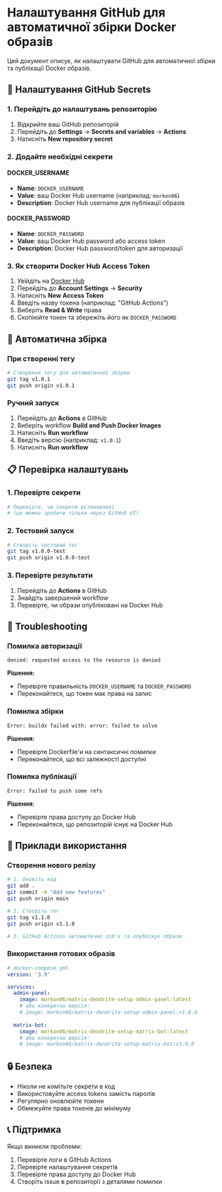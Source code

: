 # Налаштування GitHub для автоматичної збірки Docker образів

Цей документ описує, як налаштувати GitHub для автоматичної збірки та публікації Docker образів.

## 🔐 Налаштування GitHub Secrets

### 1. Перейдіть до налаштувань репозиторію

1. Відкрийте ваш GitHub репозиторій
2. Перейдіть до **Settings** → **Secrets and variables** → **Actions**
3. Натисніть **New repository secret**

### 2. Додайте необхідні секрети

#### DOCKER_USERNAME
- **Name**: `DOCKER_USERNAME`
- **Value**: ваш Docker Hub username (наприклад: `morkon06`)
- **Description**: Docker Hub username для публікації образів

#### DOCKER_PASSWORD
- **Name**: `DOCKER_PASSWORD`
- **Value**: ваш Docker Hub password або access token
- **Description**: Docker Hub password/token для авторизації

### 3. Як створити Docker Hub Access Token

1. Увійдіть на [Docker Hub](https://hub.docker.com)
2. Перейдіть до **Account Settings** → **Security**
3. Натисніть **New Access Token**
4. Введіть назву токена (наприклад: "GitHub Actions")
5. Виберіть **Read & Write** права
6. Скопіюйте токен та збережіть його як `DOCKER_PASSWORD`

## 🚀 Автоматична збірка

### При створенні тегу

```bash
# Створення тегу для автоматичної збірки
git tag v1.0.1
git push origin v1.0.1
```

### Ручний запуск

1. Перейдіть до **Actions** в GitHub
2. Виберіть workflow **Build and Push Docker Images**
3. Натисніть **Run workflow**
4. Введіть версію (наприклад: `v1.0.1`)
5. Натисніть **Run workflow**

## 📋 Перевірка налаштувань

### 1. Перевірте секрети

```bash
# Перевірте, чи секрети встановлені
# (це можна зробити тільки через GitHub UI)
```

### 2. Тестовий запуск

```bash
# Створіть тестовий тег
git tag v1.0.0-test
git push origin v1.0.0-test
```

### 3. Перевірте результати

1. Перейдіть до **Actions** в GitHub
2. Знайдіть завершений workflow
3. Перевірте, чи образи опубліковані на Docker Hub

## 🔧 Troubleshooting

### Помилка авторизації

```
denied: requested access to the resource is denied
```

**Рішення:**
- Перевірте правильність `DOCKER_USERNAME` та `DOCKER_PASSWORD`
- Переконайтеся, що токен має права на запис

### Помилка збірки

```
Error: buildx failed with: error: failed to solve
```

**Рішення:**
- Перевірте Dockerfile'и на синтаксичні помилки
- Переконайтеся, що всі залежності доступні

### Помилка публікації

```
Error: failed to push some refs
```

**Рішення:**
- Перевірте права доступу до Docker Hub
- Переконайтеся, що репозиторій існує на Docker Hub

## 📝 Приклади використання

### Створення нового релізу

```bash
# 1. Оновіть код
git add .
git commit -m "Add new features"
git push origin main

# 2. Створіть тег
git tag v1.1.0
git push origin v1.1.0

# 3. GitHub Actions автоматично зіб'є та опублікує образи
```

### Використання готових образів

```yaml
# docker-compose.yml
version: '3.9'

services:
  admin-panel:
    image: morkon06/matrix-dendrite-setup-admin-panel:latest
    # або конкретна версія:
    # image: morkon06/matrix-dendrite-setup-admin-panel:v1.0.0
    
  matrix-bot:
    image: morkon06/matrix-dendrite-setup-matrix-bot:latest
    # або конкретна версія:
    # image: morkon06/matrix-dendrite-setup-matrix-bot:v1.0.0
```

## 🔒 Безпека

- Ніколи не комітьте секрети в код
- Використовуйте access tokens замість паролів
- Регулярно оновлюйте токени
- Обмежуйте права токенів до мінімуму

## 📞 Підтримка

Якщо виникли проблеми:

1. Перевірте логи в GitHub Actions
2. Перевірте налаштування секретів
3. Перевірте права доступу до Docker Hub
4. Створіть issue в репозиторії з деталями помилки 